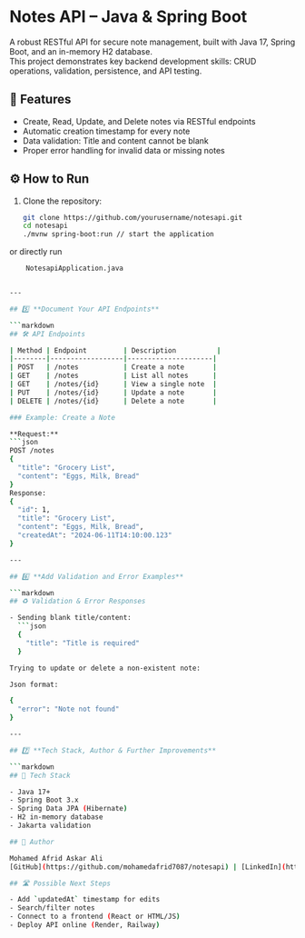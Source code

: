# Notes API – Java & Spring Boot

A robust RESTful API for secure note management, built with Java 17, Spring Boot, and an in-memory H2 database.  
This project demonstrates key backend development skills: CRUD operations, validation, persistence, and API testing.

## 🚀 Features

- Create, Read, Update, and Delete notes via RESTful endpoints
- Automatic creation timestamp for every note
- Data validation: Title and content cannot be blank
- Proper error handling for invalid data or missing notes

## ⚙️ How to Run

1. Clone the repository:
   ```sh
   git clone https://github.com/yourusername/notesapi.git
   cd notesapi
   ./mvnw spring-boot:run // start the application 
   
or directly run
```sh
    NotesapiApplication.java


---

## 5️⃣ **Document Your API Endpoints**

```markdown
## 🛠️ API Endpoints

| Method | Endpoint         | Description          |
|--------|------------------|---------------------|
| POST   | /notes           | Create a note       |
| GET    | /notes           | List all notes      |
| GET    | /notes/{id}      | View a single note  |
| PUT    | /notes/{id}      | Update a note       |
| DELETE | /notes/{id}      | Delete a note       |

### Example: Create a Note

**Request:**
```json
POST /notes
{
  "title": "Grocery List",
  "content": "Eggs, Milk, Bread"
}
Response:
{
  "id": 1,
  "title": "Grocery List",
  "content": "Eggs, Milk, Bread",
  "createdAt": "2024-06-11T14:10:00.123"
}

---

## 6️⃣ **Add Validation and Error Examples**

```markdown
## ♻️ Validation & Error Responses

- Sending blank title/content:
  ```json
  {
    "title": "Title is required"
  }

Trying to update or delete a non-existent note:

Json format:

{
  "error": "Note not found"
}

---

## 7️⃣ **Tech Stack, Author & Further Improvements**

```markdown
## 🧰 Tech Stack

- Java 17+
- Spring Boot 3.x
- Spring Data JPA (Hibernate)
- H2 in-memory database
- Jakarta validation

## 👤 Author

Mohamed Afrid Askar Ali  
[GitHub](https://github.com/mohamedafrid7087/notesapi) | [LinkedIn](https://www.linkedin.com/in/mohamedafrid/)

## 🛣️ Possible Next Steps

- Add `updatedAt` timestamp for edits
- Search/filter notes
- Connect to a frontend (React or HTML/JS)
- Deploy API online (Render, Railway)
